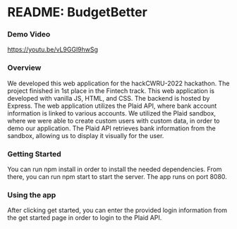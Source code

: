 # README: BudgetBetter 

### Demo Video

https://youtu.be/vL9GGl9hwSg

### Overview

We developed this web application for the hackCWRU-2022 hackathon. The project finished in 1st place in the Fintech track. This web application is developed with vanilla JS, HTML, and CSS. The backend is hosted by Express. The web application utilizes the Plaid API, where bank account information is linked to various accounts. We utilized the Plaid sandbox, where we were able to create custom users with custom data, in order to demo our application. The Plaid API retrieves bank information from the sandbox, allowing us to display it visually for the user.

### Getting Started

You can run npm install in order to install the needed dependencies. From there, you can run npm start to start the server. The app runs on port 8080.

### Using the app

After clicking get started, you can enter the provided login information from the get started page in order to login to the Plaid API.


